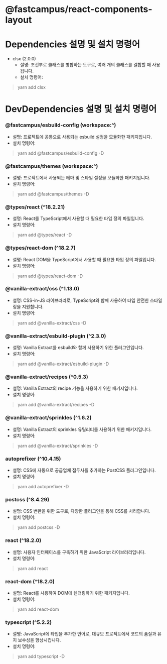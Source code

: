 # @fastcampus/react-components-layout

# Dependencies 설명 및 설치 명령어
- clsx (2.0.0)
  - 설명: 조건부로 클래스를 병합하는 도구로, 여러 개의 클래스를 결합할 때 사용됩니다.
  - 설치 명령어:
 > yarn add clsx


# DevDependencies 설명 및 설치 명령어

### @fastcampus/esbuild-config (workspace:^)
- 설명: 프로젝트에 공통으로 사용되는 esbuild 설정을 모듈화한 패키지입니다.
- 설치 명령어:
 > yarn add @fastcampus/esbuild-config -D

### @fastcampus/themes (workspace:^)
- 설명: 프로젝트에서 사용되는 테마 및 스타일 설정을 모듈화한 패키지입니다.
- 설치 명령어:
 > yarn add @fastcampus/themes -D

### @types/react (^18.2.21)
- 설명: React를 TypeScript에서 사용할 때 필요한 타입 정의 파일입니다.
- 설치 명령어: 
 > yarn add @types/react -D

### @types/react-dom (^18.2.7)
- 설명: React DOM을 TypeScript에서 사용할 때 필요한 타입 정의 파일입니다.
- 설치 명령어:
 > yarn add @types/react-dom -D

### @vanilla-extract/css (^1.13.0)
- 설명: CSS-in-JS 라이브러리로, TypeScript와 함께 사용하여 타입 안전한 스타일링을 지원합니다.
- 설치 명령어:
 > yarn add @vanilla-extract/css -D
 
### @vanilla-extract/esbuild-plugin (^2.3.0)
- 설명: Vanilla Extract를 esbuild와 함께 사용하기 위한 플러그인입니다.
- 설치 명령어:
 > yarn add @vanilla-extract/esbuild-plugin -D
 
### @vanilla-extract/recipes (^0.5.3)
- 설명: Vanilla Extract의 recipe 기능을 사용하기 위한 패키지입니다.
- 설치 명령어:
 > yarn add @vanilla-extract/recipes -D
 
### @vanilla-extract/sprinkles (^1.6.2)
- 설명: Vanilla Extract의 sprinkles 유틸리티를 사용하기 위한 패키지입니다.
- 설치 명령어:
 > yarn add @vanilla-extract/sprinkles -D
 
### autoprefixer (^10.4.15)
- 설명: CSS에 자동으로 공급업체 접두사를 추가하는 PostCSS 플러그인입니다.
- 설치 명령어:
 > yarn add autoprefixer -D
 
### postcss (^8.4.29)
- 설명: CSS 변환을 위한 도구로, 다양한 플러그인을 통해 CSS를 처리합니다.
- 설치 명령어:
 > yarn add postcss -D
 
### react (^18.2.0)
- 설명: 사용자 인터페이스를 구축하기 위한 JavaScript 라이브러리입니다.
- 설치 명령어:
 > yarn add react

### react-dom (^18.2.0)
- 설명: React를 사용하여 DOM에 렌더링하기 위한 패키지입니다.
- 설치 명령어:
 > yarn add react-dom
 
### typescript (^5.2.2)
- 설명: JavaScript에 타입을 추가한 언어로, 대규모 프로젝트에서 코드의 품질과 유지 보수성을 향상시킵니다.
- 설치 명령어:
 > yarn add typescript -D
 